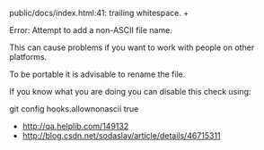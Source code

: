 public/docs/index.html:41: trailing whitespace.
+


Error: Attempt to add a non-ASCII file name.

This can cause problems if you want to work with people on other platforms.

To be portable it is advisable to rename the file.

If you know what you are doing you can disable this check using:

  git config hooks.allownonascii true

- http://qa.helplib.com/149132
- http://blog.csdn.net/sodaslay/article/details/46715311